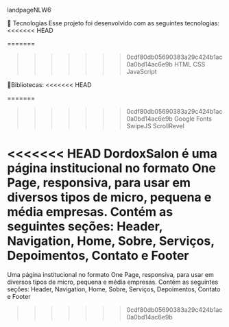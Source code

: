 landpageNLW6

🚀 Tecnologias
Esse projeto foi desenvolvido com as seguintes tecnologias:
<<<<<<< HEAD

=======
>>>>>>> 0cdf80db05690383a29c424b1ac0a0bd14ac6e9b
HTML
CSS
JavaScript

📝Bibliotecas:
<<<<<<< HEAD

=======
>>>>>>> 0cdf80db05690383a29c424b1ac0a0bd14ac6e9b
Google Fonts
SwipeJS
ScrollRevel

<<<<<<< HEAD
DordoxSalon é uma página institucional no formato One Page, responsiva, para usar em diversos tipos de micro, pequena e média empresas. Contém as seguintes seções: Header, Navigation, Home, Sobre, Serviços, Depoimentos, Contato e Footer
=======
Uma página institucional no formato One Page, responsiva, para usar em diversos tipos de micro, pequena e média empresas. Contém as seguintes seções: Header, Navigation, Home, Sobre, Serviços, Depoimentos, Contato e Footer
>>>>>>> 0cdf80db05690383a29c424b1ac0a0bd14ac6e9b
